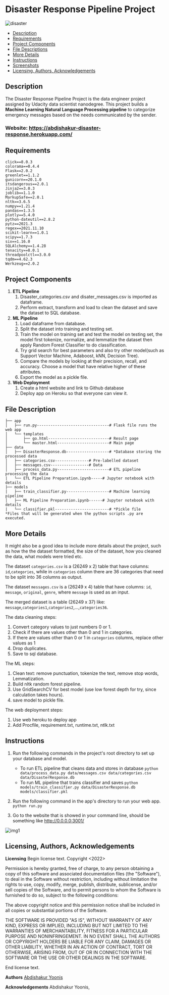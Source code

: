 # **Disaster Response Pipeline Project**

![disaster](https://user-images.githubusercontent.com/104604618/166610547-f0172c63-dd99-4699-b6ff-c743d0cccb56.jpg)


- [Description](#Description)
- [Requirements](#Requirements)
- [Project Components](#Components)
- [File Descriptions](#File-Descriptions)
- [More Details](#Details)
- [Instructions](#How-To-Run-This-Project)
- [Screenshots](#Screenshots)
- [Licensing, Authors, Acknowledgements](#License)

## Description <a name="Description"></a>

The Disaster Response Pipeline Project is the data engineer project assigned by Udacity data scientist nanodegree. This project builds a **Machine Learning Natural Language Processing pipeline** to categorize emergency messages based on the needs communicated by the sender. 

### Website: https://abdishakur-disaster-response.herokuapp.com/

## Requirements <a name="Requirements"></a>

    click==8.0.3
    colorama==0.4.4
    Flask==2.0.2
    greenlet==1.1.2
    gunicorn==20.1.0
    itsdangerous==2.0.1
    Jinja2==3.0.3
    joblib==1.1.0
    MarkupSafe==2.0.1
    nltk==3.6.5
    numpy==1.21.4
    pandas==1.3.5
    plotly==5.4.0
    python-dateutil==2.8.2
    pytz==2021.3
    regex==2021.11.10
    scikit-learn==1.0.1
    scipy==1.7.3
    six==1.16.0
    SQLAlchemy==1.4.28
    tenacity==8.0.1
    threadpoolctl==3.0.0
    tqdm==4.62.3
    Werkzeug==2.0.2

## Project Components <a name="Components"></a>

1. **ETL Pipeline**
    1. Disaster_categories.csv and disater_messages.csv is imported as dataframe.
    2. Perform extract, transform and load to clean the dataset and save the dataset to SQL database.
2. **ML Pipeline**
    1. Load dataframe from database.
    2. Split the dataset into training and testing set.
    3. Train the model on training set and test the model on testing set, the model first tokenize, normalize, and lemmatize the dataset then apply Random Forest Classifier to do classification.
    4. Try grid search for best parameters and also try other model(such as Support Vector Machine, Adaboost, kNN, Decision Tree).
    5. Compare the models by looking at their precision, recall, and accuracy. Choose a model that have relative higher of these attributes.
    6. Export the model as a pickle file.
3. **Web Deployment**
    1. Create a html website and link to Github database
    2. Deploy app on Heroku so that everyone can view it.

## File Description <a name="File-Descriptions"></a>

```
├── app
│   ├── run.py--------------------------------# Flask file runs the web app
│   └── templates
│       ├── go.html---------------------------# Result page
│       └── master.html-----------------------# Main page
├── data
│   ├── DisasterResponse.db-------------------# *Database storing the processed data
│   ├── categories.csv---------------# Pre-labelled dataset
│   ├── messages.csv-----------------# Data
│   ├── process_data.py-----------------------# ETL pipeline processing the data
|   └── ETL Pipeline Preparation.ipynb-----# Jupyter notebook with details
├── models
|   ├── train_classifier.py-------------------# Machine learning pipeline
│   ├── ML Pipeline Preparation.ipynb------# Jupyter notebook with details
|   └── classifier.pkl------------------------# *Pickle file
*Files that will be generated when the python scripts .py are executed.
```

## More Details <a name="Details"></a>
It might also be a good idea to include more details about the project, such as how the the dataset formatted, the size of the dataset, how you cleaned the data, what models were tried etc.

The dataset `categories.csv` is a (26249 x 2) table that have columns: `id`,`categories`, while in `categories` column there are 36 categories that need to be split into 36 columns as output.

The dataset `messages.csv` is a (26249 x 4) table that have columns: `id`, `message`, `original`, `genre`, where `message` is used as an input.

The merged dataset is a table (26249 x 37) like: `message`,`categories1`,`categories2`,...,`categories36`.

The data cleaning steps:
1. Convert category values to just numbers 0 or 1.
2. Check if there are values other than 0 and 1 in categories.
3. If there are values other than 0 or 1 in `categories` columns, replace other values as 1
4. Drop duplicates.
5. Save to sql database.

The ML steps:
1. Clean text: remove punctuation, tokenize the text, remove stop words, Lemmatization.
2. Build nltk random forest pipeline.
3. Use GridSearchCV for best model (use low forest depth for try, since calculation takes hours).
4. save model to pickle file.

The web deployment steps:
1. Use web heroku to deploy app
2. Add Procfile, requirement.txt, runtime.txt, ntlk.txt

## Instructions <a name="How-To-Run-This-Project"></a>

1. Run the following commands in the project's root directory to set up your database and model.

    - To run ETL pipeline that cleans data and stores in database
        `python data/process_data.py data/messages.csv data/categories.csv data/DisasterResponse.db`
    - To run ML pipeline that trains classifier and saves
        `python models/train_classifier.py data/DisasterResponse.db models/classifier.pkl`

2. Run the following command in the app's directory to run your web app.
    `python run.py`

3. Go to the website that is showed in your command line, should be something like http://0.0.0.0:3001/ 

![img1](https://user-images.githubusercontent.com/104604618/166610611-db660469-ef8e-4b96-85fd-068044c9ea1d.png)


## Licensing, Authors, Acknowledgements <a name="License"></a>
**Licensing**
Begin license text.
Copyright <2022> <COPYRIGHT Abdishakur Yoonis>

Permission is hereby granted, free of charge, to any person obtaining a copy of this software and associated documentation files (the "Software"), to deal in the Software without restriction, including without limitation the rights to use, copy, modify, merge, publish, distribute, sublicense, and/or sell copies of the Software, and to permit persons to whom the Software is furnished to do so, subject to the following conditions:

The above copyright notice and this permission notice shall be included in all copies or substantial portions of the Software.

THE SOFTWARE IS PROVIDED "AS IS", WITHOUT WARRANTY OF ANY KIND, EXPRESS OR IMPLIED, INCLUDING BUT NOT LIMITED TO THE WARRANTIES OF MERCHANTABILITY, FITNESS FOR A PARTICULAR PURPOSE AND NONINFRINGEMENT. IN NO EVENT SHALL THE AUTHORS OR COPYRIGHT HOLDERS BE LIABLE FOR ANY CLAIM, DAMAGES OR OTHER LIABILITY, WHETHER IN AN ACTION OF CONTRACT, TORT OR OTHERWISE, ARISING FROM, OUT OF OR IN CONNECTION WITH THE SOFTWARE OR THE USE OR OTHER DEALINGS IN THE SOFTWARE.

End license text.

**Authors** [Abdishakur Yoonis](https://github.com/Abdishakury/)

**Acknowledgements** Abdishakur Yoonis,


